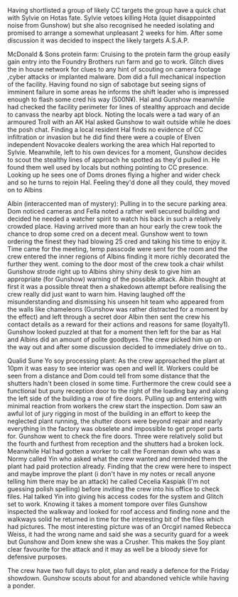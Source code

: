 Having shortlisted a group of likely CC targets the group have a quick chat with Sylvie on Hotas fate. Sylvie vetoes killing Hota (quiet disappointed noise from Gunshow) but she also recognised he needed isolating and promised to arrange a somewhat unpleasant 2 weeks for him. After some discussion it was decided to inspect the likely targets A.S.A.P. 

McDonald & Sons protein farm: Cruising to the protein farm the group easily gain entry into the Foundry Brothers run farm and go to work. Glitch dives the in house network for clues to any hint of scouting on camera footage ,cyber attacks or implanted malware. Dom did a full mechanical inspection of the facility. Having found no sign of sabotage but seeing signs of imminent failure in some areas he informs the shift leader who is impressed enough to flash some cred his way (500N¥). Hal and Gunshow meanwhile had checked the facility perimeter for lines of stealthy approach and decide to canvass the nearby apt block. Noting the locals were a tad wary of an armoured Troll with an AK Hal asked Gunshow to wait outside while he does the posh chat. Finding a local resident Hal finds no evidence of CC infiltration or invasion but he did find there were a couple of Elven independent Novacoke dealers working the area which Hal reported to Sylvie. Meanwhile, left to his own devices for a moment, Gunshow decides to scout the stealthy lines of approach he spotted as they'd pulled in. He found them well used by locals but nothing pointing to CC presence. Looking up he sees one of Doms drones flying a higher and wider check and so he turns to rejoin Hal. Feeling they'd done all they could, they moved on to Albins

Albin (interaccented man of mystery): Pulling in to the secure parking area. Dom noticed cameras and Fella noted a rather well secured building and decided he needed a watcher spirit to watch his back in such a relatively crowded place. Having arrived more than an hour early the crew took the chance to drop some cred on a decent meal. Gunshow went to town ordering the finest they had blowing 25 cred and taking his time to enjoy it. Time came for the meeting, temp passcode were sent for the room and the crew entered the inner regions of Albins finding it more richly decorated the further they went. coming to the door most of the crew took a chair whilst Gunshow strode right up to Albins shiny shiny desk to give him an  appropriate (for Gunshow) warning of the possible attack. Albin thought at first it was a possible threat then a shakedown attempt before realising the crew really did just want to warn him. Having laughed off the misunderstanding and dismissing his unseen hit team who appeared from the walls like chameleons (Gunshow was rather distracted for a moment by the effect) and left through a secret door Albin then sent the crew his contact details as a reward for their actions and reasons for same (loyalty1). Gunshow looked puzzled at that for a moment then left for the bar as Hal and Albins did an amount of polite goodbyes. The crew picked him up on the way out and after some discussion decided to immediately drive on to..

Qualid Sune Yo soy processing plant: As the crew approached the plant at 10pm it was easy to see interior was open and well lit. Workers could be seen from a distance and Dom could tell from some distance that the shutters hadn't been closed in some time. Furthermore the crew could see a functional but puny reception door to the right of the loading bay and along the left side of the building a row of fire doors. Pulling up and entering with minimal reaction from workers the crew start the inspection. Dom saw an awful lot of jury rigging in most of the building in an effort to keep the neglected plant running, the shutter doors were beyond repair and nearly everything in the factory was obselete and impossible to get proper parts for. Gunshow went to check the fire doors. Three were relatively solid but the fourth and furthest from reception and the shutters had a broken lock. Meanwhile Hal had gotten a worker to call the Foreman down who was a Normy called Yin who asked what the crew wanted and reminded them the plant had paid protection already. Finding that the crew were here to inspect and maybe improve the plant (i don't have in my notes or recall anyone telling him there may be an attack) he called Cecelia Kaspiak (I'm not guessing polish spelling) before inviting the crew into his office to check files. Hal talked Yin into giving his access codes for the system and Glitch set to work. Knowing it takes a moment tompore over files Gunshow inspected the walkway and looked for roof access and finding none and the walkways solid he returned in time for the interesting bit of the files which had pictures. The most interesting picture was of an Orcgirl named Rebecca Weiss, it had the wrong name and said she was a security guard for a week but Gunshow and Dom knew she was a Crusher. This makes the Soy plant clear favourite for the attack and it may as well be a bloody sieve for defensive purposes.

The crew have two full days to plot, plan and ready a defence for the Friday showdown. Gunshow scouts about for and abandoned vehicle while having a ponder.
